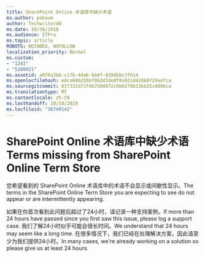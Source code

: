 ```yaml
---
title: SharePoint Online 术语库中缺少术语
ms.author: pebaum
author: Techwriter40
ms.date: 10/30/2018
ms.audience: ITPro
ms.topic: article
ROBOTS: NOINDEX, NOFOLLOW
localization_priority: Normal
ms.custom:
- "1243"
- "5200021"
ms.assetid: a0f6a3b6-c17b-44a6-bb0f-039dbbc3f614
ms.openlocfilehash: edca68b2b5bf0b2d3de0f8a921d42868729aefca
ms.sourcegitcommit: 037331d71f06750d972c0b6278b23bb15c4806ca
ms.translationtype: MT
ms.contentlocale: zh-CN
ms.lasthandoff: 10/18/2019
ms.locfileid: "36749142"
---
```

# <a name="terms-missing-from-sharepoint-online-term-store"></a><span data-ttu-id="edaf8-102">SharePoint Online 术语库中缺少术语</span><span class="sxs-lookup"><span data-stu-id="edaf8-102">Terms missing from SharePoint Online Term Store</span></span>

<span data-ttu-id="edaf8-103">您希望看到的 SharePoint Online 术语库中的术语不会显示或间歇性显示。</span><span class="sxs-lookup"><span data-stu-id="edaf8-103">The terms in the SharePoint Online Term Store you are expecting to see do not appear or are intermittently appearing.</span></span>
  
<span data-ttu-id="edaf8-104">如果在你首次看到此问题后超过了24小时，请记录一种支持案例。</span><span class="sxs-lookup"><span data-stu-id="edaf8-104">If more than 24 hours have passed since you first saw this issue, please log a support case.</span></span> <span data-ttu-id="edaf8-105">我们了解24小时似乎可能会很长时间。</span><span class="sxs-lookup"><span data-stu-id="edaf8-105">We understand that 24 hours may seem like a long time.</span></span> <span data-ttu-id="edaf8-106">在很多情况下，我们已经在处理解决方案，因此请至少为我们提供24小时。</span><span class="sxs-lookup"><span data-stu-id="edaf8-106">In many cases, we're already working on a solution so please give us at least 24 hours.</span></span>
  